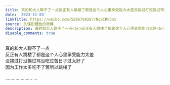```yaml
---
title: 真的和大人聊不了一点反正有人跳楼了都是这个人心里承受能力太差没挨过打没挨过骂没吃过苦日子过太好了因为工作太多吃不了苦所以跳楼了…………………
date: '2023-11-03'
linkTitle: https://weibo.com/5286768287/NqSCRk3nz
source: 久保田鲤鱼的微博
description: 真的和大人聊不了一点<br>反正有人跳楼了都是这个人心里承受能力太差<br>没挨过打没挨过骂没吃过苦日子过太好了<br>因为工作太多吃不了苦所以跳楼了<br><br>…………………  ...
disable_comments: true
---
```

真的和大人聊不了一点<br>反正有人跳楼了都是这个人心里承受能力太差<br>没挨过打没挨过骂没吃过苦日子过太好了<br>因为工作太多吃不了苦所以跳楼了<br><br>…………………  ...